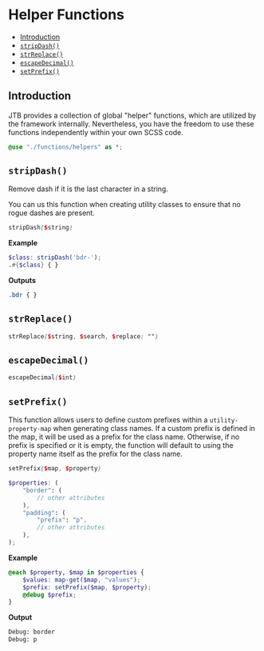 # Helper Functions

<!-- TOC -->

- [Introduction](#introduction)
- [`stripDash()`](#stripdash)
- [`strReplace()`](#strreplace)
- [`escapeDecimal()`](#escapedecimal)
- [`setPrefix()`](#setprefix)

<!-- /TOC -->


<a id="markdown-introduction" name="introduction"></a>

## Introduction

JTB provides a collection of global "helper" functions, which are utilized by the framework
internally. Nevertheless, you have the freedom to use these functions independently within your
own SCSS code.

```scss
@use "./functions/helpers" as *;
```

<a id="markdown-stripdash" name="stripdash"></a>

## `stripDash()`

Remove dash if it is the last character in a string.

You can us this function when creating utility classes to ensure that no rogue dashes are present.

```scss
stripDash($string)
```

**Example**
```scss
$class: stripDash('bdr-');
.#{$class} { }
```

**Outputs**
```css
.bdr { }
```

<a id="markdown-strreplace" name="strreplace"></a>

## `strReplace()`

```scss
strReplace($string, $search, $replace: "")
```

<a id="markdown-escapedecimal" name="escapedecimal"></a>

## `escapeDecimal()`

```scss
escapeDecimal($int)
```

<a id="markdown-setprefix" name="setprefix"></a>

## `setPrefix()`

This function allows users to define custom prefixes within a `utility-property-map` when
generating class names. If a custom prefix is defined in the map, it will be used as a prefix for
the class name. Otherwise, if no prefix is specified or it is empty, the function will default to
using the property name itself as the prefix for the class name.

```scss
setPrefix($map, $property)
```

```scss
$properties: (
    "border": (
        // other attributes
    ),
    "padding": (
        "prefix": "p",
        // other attributes
    ),
);
```

**Example**

```scss
@each $property, $map in $properties {
    $values: map-get($map, "values");
    $prefix: setPrefix($map, $property);
    @debug $prefix;
}
```

**Output**

```bash
Debug: border
Debug: p
```


